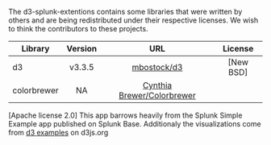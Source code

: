 The d3-splunk-extentions contains some libraries that were written by others and are being redistributed under their respective licenses. We wish to think the contributors to these projects. 

| Library | Version | URL | License |
| ------- |:-------:|:---:|:-------:|
| d3 | v3.3.5 | [mbostock/d3](https://github.com/mbostock/d3) | [New BSD]|
| colorbrewer | NA | [Cynthia Brewer/Colorbrewer](http://colorbrewer2.org/) |
[Apache license 2.0]
This app barrows heavily from the Splunk Simple Example app published on Splunk Base. Additionaly the visualizations come from [d3 examples] on d3js.org


[d3 examples]: https://github.com/mbostock/d3/wiki/Gallery
